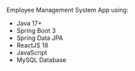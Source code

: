 <p>Employee Management System App using:</p>
<ul>
  <li>Java 17+</li>
  <li>Spring Boot 3</li>
  <li>Spring Data JPA</li>
  <li>ReactJS 18</li>
  <li>JavaScript</li>
  <li>MySQL Database</li>
</ul>
